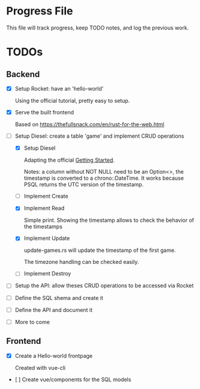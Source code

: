 # Progress File

This file will track progress, keep TODO notes, and log the previous work.

# TODOs

## Backend

- [X] Setup Rocket: have an 'hello-world'

    Using the official tutorial, pretty easy to setup.

- [X] Serve the built frontend

    Based on https://thefullsnack.com/en/rust-for-the-web.html

- [ ] Setup Diesel: create a table 'game' and implement CRUD operations
    - [X] Setup Diesel

        Adapting the official [Getting Started](http://diesel.rs/guides/getting-started).

        Notes: a column without NOT NULL need to be an Option<>, the timestamp is converted to a chrono::DateTime<Utc>.
        It works because PSQL returns the UTC version of the timestamp.

    - [ ] Implement Create
    - [X] Implement Read

        Simple print. Showing the timestamp allows to check the behavior of the timestamps

    - [X] Implement Update

        update-games.rs will update the timestamp of the first game.

        The timezone handling can be checked easily.

    - [ ] Implement Destroy

- [ ] Setup the API: allow theses CRUD operations to be accessed via Rocket

- [ ] Define the SQL shema and create it

- [ ] Define the API and document it

- [ ] More to come

## Frontend

- [X] Create a Hello-world frontpage

    Created with vue-cli

- [ ] Create vue/components for the SQL models
